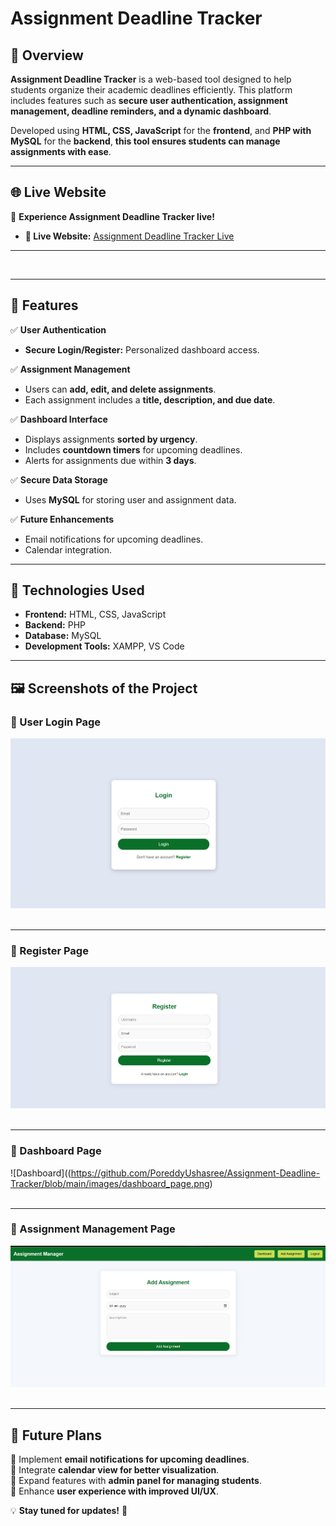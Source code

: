 # Assignment Deadline Tracker

## 📌 Overview
**Assignment Deadline Tracker** is a web-based tool designed to help students organize their academic deadlines efficiently. This platform includes features such as **secure user authentication, assignment management, deadline reminders, and a dynamic dashboard**.

Developed using **HTML, CSS, JavaScript** for the **frontend**, and **PHP with MySQL** for the **backend**, **this tool ensures students can manage assignments with ease**.
<br>

---
## 🌐 Live Website
🚀 **Experience Assignment Deadline Tracker live!**
- **🔗 Live Website:** [Assignment Deadline Tracker Live](http://tasktracker.my-style.in/)

---
<br>

---

## 🎯 Features
✅ **User Authentication**
- **Secure Login/Register:** Personalized dashboard access.

✅ **Assignment Management**
- Users can **add, edit, and delete assignments**.
- Each assignment includes a **title, description, and due date**.

✅ **Dashboard Interface**
- Displays assignments **sorted by urgency**.
- Includes **countdown timers** for upcoming deadlines.
- Alerts for assignments due within **3 days**.

✅ **Secure Data Storage**
- Uses **MySQL** for storing user and assignment data.

✅ **Future Enhancements**
- Email notifications for upcoming deadlines.
- Calendar integration.

---

## 🔧 Technologies Used
- **Frontend:** HTML, CSS, JavaScript  
- **Backend:** PHP  
- **Database:** MySQL  
- **Development Tools:** XAMPP, VS Code  

---

## 🖼️ Screenshots of the Project
### 📌 User Login Page
![User Login](https://github.com/PoreddyUshasree/Assignment-Deadline-Tracker/blob/main/images/login_page.png)
<br><br>

---
### 📌 Register Page
![Register](https://github.com/PoreddyUshasree/Assignment-Deadline-Tracker/blob/main/images/register_page.png)
<br><br>

---
### 📌 Dashboard Page
![Dashboard]((https://github.com/PoreddyUshasree/Assignment-Deadline-Tracker/blob/main/images/dashboard_page.png) 
<br><br>

---
### 📌 Assignment Management Page
![Assignment Management](https://github.com/PoreddyUshasree/Assignment-Deadline-Tracker/blob/main/images/add_assignment_page.png) 
<br><br>

---

## 🚀 Future Plans
🔹 Implement **email notifications for upcoming deadlines**.  
🔹 Integrate **calendar view for better visualization**.  
🔹 Expand features with **admin panel for managing students**.  
🔹 Enhance **user experience with improved UI/UX**.  

💡 **Stay tuned for updates!** 🎉

